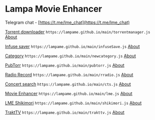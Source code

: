 # Lampa Movie Enhancer

Telegram chat - [https://t.me/lme_chat](https://t.me/lme_chat)

[Torrent downloader](https://lampame.github.io/main/torrentmanager.js) `https://lampame.github.io/main/torrentmanager.js` [About](https://teletype.in/@lme/torrentmanager)

[Infuse saver](https://lampame.github.io/main/infuseSave.js) `https://lampame.github.io/main/infuseSave.js` [About](https://teletype.in/@lme/infusesave)

[Category](https://lampame.github.io/main/newcategory.js) `https://lampame.github.io/main/newcategory.js` [About](https://teletype.in/@lme/newcategory)

[PubTorr](https://lampame.github.io/main/pubtorr.js) `https://lampame.github.io/main/pubtorr.js` [About](https://teletype.in/@lme/pubtorr)

[Radio Record](https://lampame.github.io/main/rradio.js) `https://lampame.github.io/main/rradio.js` [About](https://teletype.in/@lme/re_radiorecord)

[Concert search](https://lampame.github.io/main/cts.js) `https://lampame.github.io/main/cts.js` [About](https://teletype.in/@lme/cts)

[Movie Enhancer](https://lampame.github.io/main/lme.js) `https://lampame.github.io/main/lme.js` [About](https://teletype.in/@lme/metweaks)

[LME Shikimori](https://lampame.github.io/main/shikimori.js) `https://lampame.github.io/main/shikimori.js` [About](https://teletype.in/@lme/shikimori)

[TraktTV](https://lampame.github.io/main/trakttv.js) `https://lampame.github.io/main/trakttv.js` [About](https://teletype.in/@lme/trakttv)
